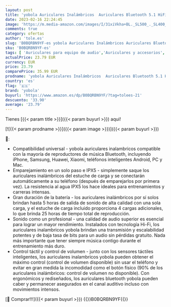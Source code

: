 ```yaml
---
layout: post
title: 'yobola Auriculares Inalámbricos  Auriculares Bluetooth 5.1 HiFi Estéreo  Cascos Inalambricos Bluetooth con Control Táctil  Micrófono Incorporado  IPX5 Deportivos  para Xiaomi Samsung iPhone Huawei'
date: 2023-02-16 22:24:45
image: 'https://m.media-amazon.com/images/I/31xiVkha+BL._SL500_._SL400_.jpg'
comments: true
category: ofertas
author: 'tole.es'
slug: 'B0BQRBN9YF-es yobola Auriculares Inalámbricos Auriculares Bluetooth 5.1...'
sku: 'B0BQRBN9YF-es'
tags: [ 'Auriculares para equipo de audio','Auriculares y accesorios','Electrónica','iphone','yobola','🇪🇸', ]
actualPrice: 23.79 EUR
currency: EUR
price: 23.79
comparePrice: 35.99 EUR
prodname: 'yobola Auriculares Inalámbricos  Auriculares Bluetooth 5.1 HiFi Estéreo  Cascos Inalambricos Bluetooth con Control Táctil  Micrófono Incorporado  IPX5 Deportivos  para Xiaomi Samsung iPhone Huawei'
country: 'es'
flag: '🇪🇸'
brand: 'yobola'
buyurl: 'https://www.amazon.es/dp/B0BQRBN9YF/?tag=tolees-21'
descuento: '33.90'
average: '23.79'
---
```


Tienes [{{< param title >}}]({{< param buyurl >}}) aqui!

[![{{< param prodname >}}]({{< param image >}})]({{< param buyurl >}})

🔎:

- Compatibilidad universal - yobola auriculares inalambricos compatible con la mayoría de reproductores de música Bluetooth, incluyendo iPhone, Samsung, Huawei, Xiaomi, teléfonos inteligentes Android, PC y Mac.
- Emparejamiento en un solo paso e IPX5 - simplemente saque los auriculares inalámbricos del estuche de carga y se conectarán automáticamente a su teléfono (después de emparejarlos por primera vez). La resistencia al agua IPX5 los hace ideales para entrenamientos y carreras intensas.
- Gran duración de la batería - los auriculares inalámbricos por sí solos brindan hasta 5 horas de salida de sonido de alta calidad con una sola carga, y el estuche de carga incluido proporciona 4 cargas adicionales, lo que brinda 25 horas de tiempo total de reproducción.
- Sonido como un profesional - una calidad de audio superior es esencial para lograr un mayor rendimiento. Instalados con tecnología Hi-Fi, los auriculares inalambricos yobola brindan una transmisión y escalabilidad potentes y de baja tasa de bits para un audio sin pérdidas gratuito. Nada más importante que tener siempre música contigo durante el entrenamiento más duro.
- Control táctil y control de volumen - junto con los sensores táctiles inteligentes, los auriculares inalambricos yobola pueden obtener el máximo control (control de volumen disponible) sin usar el teléfono y evitar en gran medida la incomodidad como el botón físico (90% de los auriculares inalámbricos: control de volumen no disponible). Con ergonómicos y rediseñados, los auriculares bluetooth yobola pueden caber y permanecer asegurados en el canal auditivo incluso con movimientos intensos.

[🛒 Comprar!!!]({{< param buyurl >}})
{{<world>}}B0BQRBN9YF{{</world>}}
